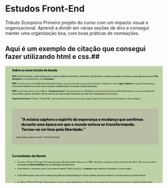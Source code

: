 # Estudos Front-End

*Tributo Scorpions*
Primeiro projeto do curso com um impacto visual e organizacional.
Aprendi a dividir em várias seções de divs e consegui manter uma organização boa, com boas práticas de nomeações.
## Aqui é um exemplo de citação que consegui fazer utilizando html e css.##
![App Screenshot](img/blockquote.png)
